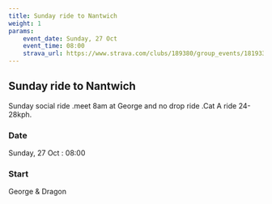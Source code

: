 ```yaml
---
title: Sunday ride to Nantwich
weight: 1
params:
    event_date: Sunday, 27 Oct
    event_time: 08:00
    strava_url: https://www.strava.com/clubs/189380/group_events/1819334
---
```


## Sunday ride to Nantwich 

Sunday social ride .meet 8am at George and  no drop ride .Cat A ride 24-28kph.

### Date

Sunday, 27 Oct : 08:00

### Start

George &amp; Dragon


